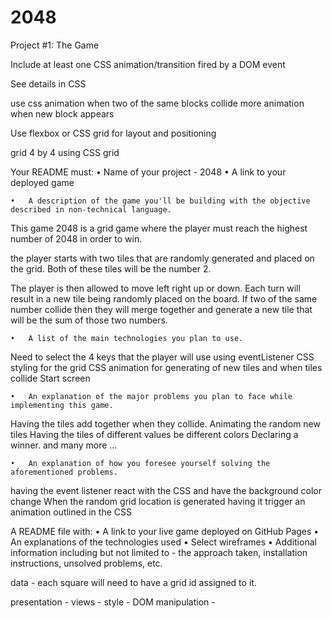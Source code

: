 # 2048
Project #1: The Game

Include at least one CSS animation/transition fired by a DOM event

See details in CSS

use css animation when two of the same blocks collide
more animation when new block appears 



Use flexbox or CSS grid for layout and positioning

grid 4 by 4 using CSS grid 



Your README must:
	•	Name of your project - 2048
	•	A link to your deployed game


	•	A description of the game you'll be building with the objective described in non-technical language.
This game 2048 is a grid game where the player must reach the highest number of 2048 in order to win.

the player starts with two tiles that are randomly generated and placed on the grid. Both of these tiles will be the number 2. 

The player is then allowed to move left right up or down. Each turn will result in a new tile being randomly placed on the board.  If two of the same number collide then they will merge together and generate a new tile that will be the sum of those two numbers. 

	•	A list of the main technologies you plan to use.
Need to select the 4 keys that the player will use using eventListener 
CSS styling for the grid
CSS animation for generating of new tiles and when tiles collide
Start screen



	•	An explanation of the major problems you plan to face while implementing this game.
Having the tiles add together when they collide.
Animating the random new tiles
Having the tiles of different values be different colors
Declaring a winner. 
and many more …

	•	An explanation of how you foresee yourself solving the aforementioned problems.
having the event listener react with the CSS and have the background color change 
When the random grid location is generated having it trigger an animation outlined in the CSS


A README file with:
	•	A link to your live game deployed on GitHub Pages
	•	An explanations of the technologies used
	•	Select wireframes
	•	Additional information including but not limited to - the approach taken, installation instructions, unsolved problems, etc.



data - each square will need to have a grid id assigned to it.

presentation -
views - 
style - 
DOM manipulation - 

